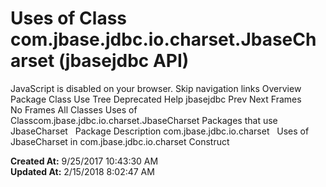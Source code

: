 # Uses of Class com.jbase.jdbc.io.charset.JbaseCharset (jbasejdbc   API)

JavaScript is disabled on your browser. Skip navigation links Overview Package Class Use Tree Deprecated Help jbasejdbc Prev Next Frames No Frames All Classes Uses of Classcom.jbase.jdbc.io.charset.JbaseCharset Packages that use JbaseCharset   Package Description com.jbase.jdbc.io.charset   Uses of JbaseCharset in com.jbase.jdbc.io.charset Construct  

**Created At:** 9/25/2017 10:43:30 AM  
**Updated At:** 2/15/2018 8:02:47 AM  

